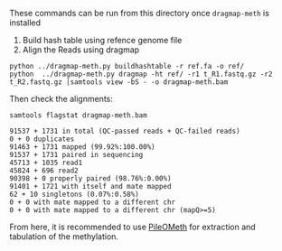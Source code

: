 These commands can be run from this directory once `dragmap-meth` is installed

1. Build hash table using refence genome file
2. Align the Reads using dragmap 

```Shell
python ../dragmap-meth.py buildhashtable -r ref.fa -o ref/
python  ../dragmap-meth.py dragmap -ht ref/ -r1 t_R1.fastq.gz -r2 t_R2.fastq.gz |samtools view -bS - -o dragmap-meth.bam
```

Then check the alignments:

```Shell
samtools flagstat dragmap-meth.bam

91537 + 1731 in total (QC-passed reads + QC-failed reads)
0 + 0 duplicates
91463 + 1731 mapped (99.92%:100.00%)
91537 + 1731 paired in sequencing
45713 + 1035 read1
45824 + 696 read2
90398 + 0 properly paired (98.76%:0.00%)
91401 + 1721 with itself and mate mapped
62 + 10 singletons (0.07%:0.58%)
0 + 0 with mate mapped to a different chr
0 + 0 with mate mapped to a different chr (mapQ>=5)
```
From here, it is recommended to use [PileOMeth](https://github.com/dpryan79/PileOMeth) for extraction and tabulation of the methylation.

